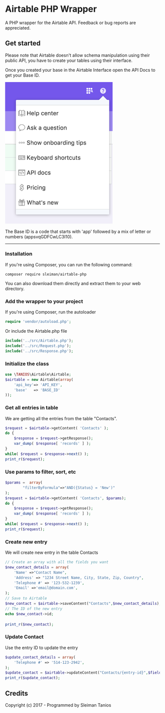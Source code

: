# Airtable PHP Wrapper
A PHP wrapper for the Airtable API. Feedback or bug reports are appreciated.


## Get started

Please note that Airtable doesn't allow schema manipulation using their public API, you have to create your tables using their interface.

Once you created your base in the Airtable Interface open the API Docs to get your Base ID.


<img src="example/img/api-doc-b.png" alt="API Doc Airtable"  width="350">

The Base ID is a code that starts with 'app' followed by a mix of letter or numbers (appsvqGDFCwLC3I10).

---

### Installation

If you're using Composer, you can run the following command:
```
composer require sleiman/airtable-php
```
You can also download them directly and extract them to your web directory.


### Add the wrapper to your project
If you're using Composer, run the autoloader
```php
require 'vendor/autoload.php';
```
Or include the Airtable.php file

```php
include('../src/Airtable.php');
include('../src/Request.php');
include('../src/Response.php');
```
### Initialize the class
```php
use \TANIOS\Airtable\Airtable;
$airtable = new Airtable(array(
	'api_key'=> 'API_KEY',
	'base'   => 'BASE_ID'
));
```
### Get all entries in table
We are getting all the entries from the table "Contacts". 
```php
$request = $airtable->getContent( 'Contacts' );
do {
    $response = $request->getResponse();
    var_dump( $response[ 'records' ] );
}
while( $request = $response->next() );
print_r($request);
```
### Use params to filter, sort, etc
```php
$params =  array(
		"filterByFormula"=>"AND({Status} = 'New')"
);
$request = $airtable->getContent( 'Contacts', $params);
do {
    $response = $request->getResponse();
    var_dump( $response[ 'records' ] );
}
while( $request = $response->next() );
print_r($request);
```
### Create new entry
We will create new entry in the table Contacts
```php
// Create an array with all the fields you want 
$new_contact_details = array(
	'Name' =>"Contact Name",
	'Address' => "1234 Street Name, City, State, Zip, Country",
	'Telephone #' => '123-532-1239',
	'Email' =>'email@domain.com',
);
// Save to Airtable
$new_contact = $airtable->saveContent("Contacts",$new_contact_details);
// The ID of the new entry
echo $new_contact->id;

print_r($new_contact);
```

### Update Contact
Use the entry ID to update the entry
```php
$update_contact_details = array(
	'Telephone #' => '514-123-2942',
);
$update_contact = $airtable->updateContent("Contacts/{entry-id}",$fields);
print_r($update_contact);
```

## Credits

Copyright (c) 2017 - Programmed by Sleiman Tanios
